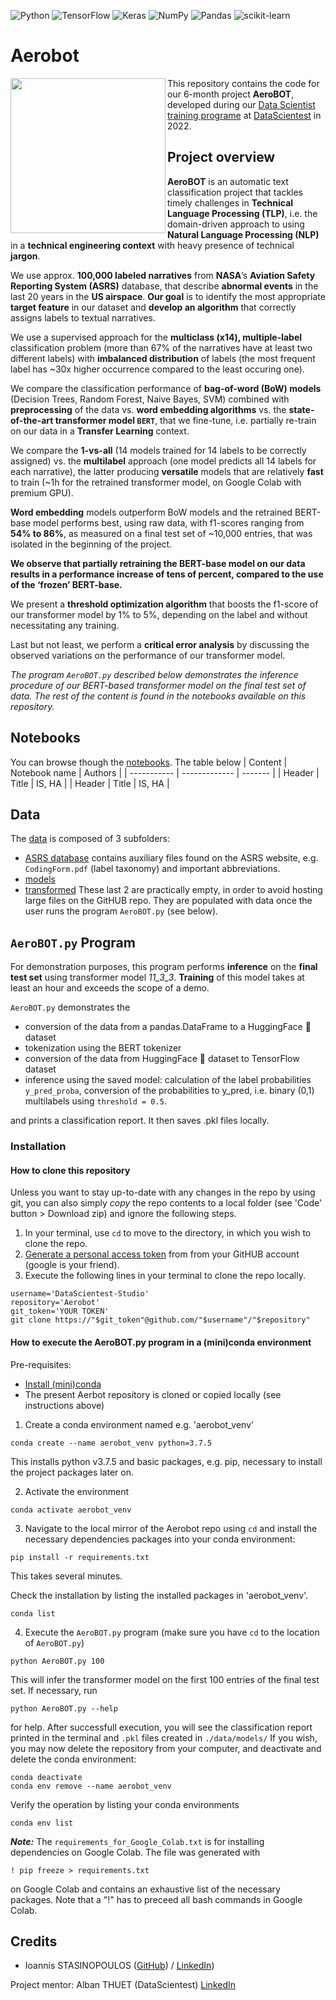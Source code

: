 
![Python](https://img.shields.io/badge/python-3670A0?style=for-the-badge&logo=python&logoColor=ffdd54)
![TensorFlow](https://img.shields.io/badge/TensorFlow-%23FF6F00.svg?style=for-the-badge&logo=TensorFlow&logoColor=white)
![Keras](https://img.shields.io/badge/Keras-%23D00000.svg?style=for-the-badge&logo=Keras&logoColor=white)
![NumPy](https://img.shields.io/badge/numpy-%23013243.svg?style=for-the-badge&logo=numpy&logoColor=white)
![Pandas](https://img.shields.io/badge/pandas-%23150458.svg?style=for-the-badge&logo=pandas&logoColor=white)
![scikit-learn](https://img.shields.io/badge/scikit--learn-%23F7931E.svg?style=for-the-badge&logo=scikit-learn&logoColor=white)
<!---
![Docker](https://img.shields.io/badge/docker-%230db7ed.svg?style=for-the-badge&logo=docker&logoColor=white)
<![GitHub Actions](https://img.shields.io/badge/githubactions-%232671E5.svg?style=for-the-badge&logo=githubactions&logoColor=white)>
-->


# Aerobot
<!--- airplane image --->

<a href="url"><img src="https://user-images.githubusercontent.com/97918270/167825700-7ed773a3-8088-4adb-9c81-3bed1f3a10a4.png" align="left" height="248" ></a>


This repository contains the code for our 6-month project **AeroBOT**, developed during our [Data Scientist training programe](https://datascientest.com/en/data-scientist-course) at [DataScientest](https://datascientest.com/) in 2022.

## Project overview

**AeroBOT** is an automatic text classification project that tackles timely challenges in **Technical Language Processing (TLP)**, i.e. the domain-driven approach to using **Natural Language Processing (NLP)** in a **technical engineering context** with heavy presence of technical **jargon**. 

We use approx. **100,000 labeled narratives** from **NASA**’s **Aviation Safety Reporting System (ASRS)** database, that describe **abnormal events** in the last 20 years in the **US airspace**. **Our goal** is to identify the most appropriate **target feature** in our dataset and **develop an algorithm** that correctly assigns labels to textual narratives. 

We use a supervised approach for the **multiclass (x14), multiple-label** classification problem (more than 67% of the narratives have at least two different labels) with **imbalanced distribution** of labels (the most frequent label has ~30x higher occurrence compared to the least occuring one). 

We compare the classification performance of **bag-of-word (BoW) models** (Decision Trees, Random Forest, Naive Bayes, SVM) combined with **preprocessing** of the data vs. **word embedding algorithms** vs. the **state-of-the-art transformer model ```BERT```**, that we fine-tune, i.e. partially re-train on our data in a **Transfer Learning** context. 

We compare the **1-vs-all** (14 models trained for 14 labels to be correctly assigned) vs. the **multilabel** approach (one model predicts all 14 labels for each narrative), the latter producing **versatile** models that are relatively **fast** to train (~1h for the retrained transformer model, on Google Colab with premium GPU).

**Word embedding** models outperform BoW models and the retrained BERT-base model performs best, using raw data, with f1-scores ranging from **54% to 86%**, as measured on a final test set of ~10,000 entries, that was isolated in the beginning of the project. 

**We observe that partially retraining the BERT-base model on our data results in a performance increase of tens of percent, compared to the use of the ‘frozen’ BERT-base.**

We present a **threshold optimization algorithm** that boosts the f1-score of our transformer model by 1% to 5%, depending on the label and without necessitating any training. 

Last but not least, we perform a **critical error analysis** by discussing the observed variations on the performance of our transformer model.

*The program ```AeroBOT.py``` described below demonstrates the inference procedure of our BERT-based transformer model on the final test set of data.
The rest of the content is found in the notebooks available on this repository.*

## Notebooks
You can browse though the [notebooks](./notebooks). 
The table below
| Content     | Notebook name | Authors |
| ----------- | ------------- | ------- |
| Header      | Title         | IS, HA  |
| Header      | Title         | IS, HA  |


## Data
The [data](./data) is composed of 3 subfolders:
- [ASRS database](./data/ASRS%20database) contains auxiliary files found on the ASRS website, e.g. ```CodingForm.pdf``` (label taxonomy) and important abbreviations.
- [models](./data/models)
- [transformed](./data/transformed)
These last 2 are practically empty, in order to avoid hosting large files on the GitHUB repo. They are populated with data once the user runs the program ```AeroBOT.py``` (see below).


## ```AeroBOT.py``` Program
For demonstration purposes, this program performs **inference** on the **final test set** using transformer model *11_3_3*. 
**Training** of this model takes at least an hour and exceeds the scope of a demo.

```AeroBOT.py``` demonstrates the
- conversion of the data from a pandas.DataFrame to a HuggingFace :hugs: dataset 
- tokenization using the BERT tokenizer
- conversion of the data from HuggingFace :hugs: dataset to TensorFlow dataset
- inference using the saved model: calculation of the label probabilities ```y_pred_proba```, conversion of the probabilities to y_pred, i.e. binary (0,1) multilabels using ```threshold = 0.5```.

and prints a classification report.
It then saves .pkl files locally.

### Installation

#### How to clone this repository
Unless you want to stay up-to-date with any changes in the repo by using git, you can also simply *copy* the repo contents to a local folder (see 'Code' button > Download zip) and ignore the following steps.
1. In your terminal, use ```cd``` to move to the directory, in which you wish to clone the repo.
2. [Generate a personal access token](https://docs.github.com/en/authentication/keeping-your-account-and-data-secure/creating-a-personal-access-token) from from your GitHUB account (google is your friend).
3. Execute the following lines in your terminal to clone the repo locally.
```
username='DataScientest-Studio'
repository='Aerobot'
git_token='YOUR TOKEN'
git clone https://"$git_token"@github.com/"$username"/"$repository"
```
#### How to execute the AeroBOT.py program in a (mini)conda environment
Pre-requisites: 
- [Install (mini)conda](https://docs.conda.io/en/latest/miniconda.html)
- The present Aerbot repository is cloned or copied locally (see instructions above)

1. Create a conda environment named e.g. 'aerobot_venv'
```
conda create --name aerobot_venv python=3.7.5
```
This installs python v3.7.5 and basic packages, e.g. pip, necessary to install the project packages later on.

2. Activate the environment
```
conda activate aerobot_venv
```

3. Navigate to the local mirror of the Aerobot repo using ```cd``` 
and install the necessary dependencies packages into your conda environment:
```
pip install -r requirements.txt
```
This takes several minutes.

Check the installation by listing the installed packages in 'aerobot_venv'.
```
conda list 
```
4. Execute the ```AeroBOT.py``` program
(make sure you have ```cd``` to the location of ```AeroBOT.py```)
```
python AeroBOT.py 100
```
This will infer the transformer model on the first 100 entries of the final test set.
If necessary, run
```
python AeroBOT.py --help
```
for help.
After successfull execution, you will see the classification report printed in the terminal and ```.pkl``` files created in ```./data/models/```
If you wish, you may now delete the repository from your computer, and deactivate and delete the conda environment:
```
conda deactivate
conda env remove --name aerobot_venv
```
Verify the operation by listing your conda environments
```
conda env list
```
___Note:___ The ```requirements_for_Google_Colab.txt``` is for installing dependencies on Google Colab. The file was generated with 
```
! pip freeze > requirements.txt
```
on Google Colab and contains an exhaustive list of the necessary packages.
Note that a "!" has to preceed all bash commands in Google Colab.

<!---
template d'application [Streamlit](https://streamlit.io/)
## Streamlit App - WORK in progress

To run the app :

```shell
cd streamlit_app
conda create --name my-awesome-streamlit python=3.9
conda activate my-awesome-streamlit
pip install -r requirements.txt
streamlit run app.py
```

The app should then be available at [localhost:8501](http://localhost:8501).

**Docker**

You can also run the Streamlit app in a [Docker](https://www.docker.com/) container. To do so, you will first need to build the Docker image :

```shell
cd streamlit_app
docker build -t streamlit-app .
```

You can then run the container using :

```shell
docker run --name streamlit-app -p 8501:8501 streamlit-app
```

And again, the app should then be available at [localhost:8501](http://localhost:8501).
--->

## Credits
- Ioannis STASINOPOULOS ([GitHub](https://github.com/Cochonaki)) / [LinkedIn](https://www.linkedin.com/in/ioannis-stasinopoulos/))

Project mentor:
Alban THUET (DataScientest) [LinkedIn](https://www.linkedin.com/in/alban-thuet-683365173/)

